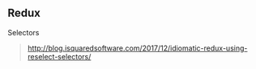 
## Redux
Selectors 

> http://blog.isquaredsoftware.com/2017/12/idiomatic-redux-using-reselect-selectors/
